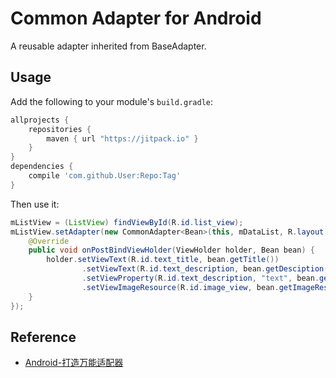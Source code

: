 # Common Adapter for Android

A reusable adapter inherited from BaseAdapter.

## Usage

Add the following to your module's `build.gradle`:

```groovy
allprojects {
    repositories {
        maven { url "https://jitpack.io" }
    }
}
dependencies {
    compile 'com.github.User:Repo:Tag'
}
```

Then use it:

```java
mListView = (ListView) findViewById(R.id.list_view);
mListView.setAdapter(new CommonAdapter<Bean>(this, mDataList, R.layout.list_item) {
    @Override
    public void onPostBindViewHolder(ViewHolder holder, Bean bean) {
        holder.setViewText(R.id.text_title, bean.getTitle())
                .setViewText(R.id.text_description, bean.getDesciption())
                .setViewProperty(R.id.text_description, "text", bean.getDesciption() + " Changed")
                .setViewImageResource(R.id.image_view, bean.getImageResId());
    }
});
```

## Reference

- [Android-打造万能适配器](http://www.imooc.com/learn/372)
